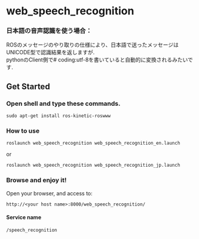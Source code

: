 # web_speech_recognition

### 日本語の音声認識を使う場合：
ROSのメッセージのやり取りの仕様により、日本語で送ったメッセージはUNICODE型で認識結果を返しますが.  
pythonのClient側で# coding:utf-8を書いていると自動的に変換されるみたいです.  
## Get Started

### Open shell and type these commands.

```
sudo apt-get install ros-kinetic-roswww 
```
### How to use
```
roslaunch web_speech_recognition web_speech_recognition_en.launch
```
or
```
roslaunch web_speech_recognition web_speech_recognition_jp.launch
```

### Browse and enjoy it!

Open your browser, and access to:

`http://<your host name>:8000/web_speech_recognition/`

#### Service name
    /speech_recognition
